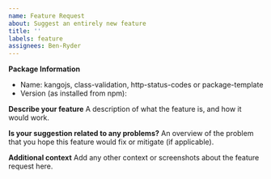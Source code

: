 ```yaml
---
name: Feature Request
about: Suggest an entirely new feature
title: ''
labels: feature
assignees: Ben-Ryder
---
```


**Package Information**
- Name: kangojs, class-validation, http-status-codes or package-template
- Version (as installed from npm):

**Describe your feature**
A description of what the feature is, and how it would work.

**Is your suggestion related to any problems?**
An overview of the problem that you hope this feature would fix or mitigate (if applicable).

**Additional context**
Add any other context or screenshots about the feature request here.
